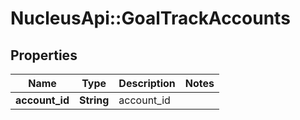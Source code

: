 # NucleusApi::GoalTrackAccounts

## Properties
Name | Type | Description | Notes
------------ | ------------- | ------------- | -------------
**account_id** | **String** | account_id | 


